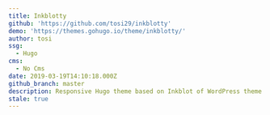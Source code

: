```yaml
---
title: Inkblotty
github: 'https://github.com/tosi29/inkblotty'
demo: 'https://themes.gohugo.io/theme/inkblotty/'
author: tosi
ssg:
  - Hugo
cms:
  - No Cms
date: 2019-03-19T14:10:18.000Z
github_branch: master
description: Responsive Hugo theme based on Inkblot of WordPress theme
stale: true
---
```

